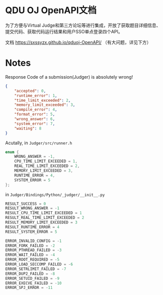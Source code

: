 # QDU OJ OpenAPI文档

为了方便与Virtual Judge和第三方论坛等进行集成，开放了获取题目详细信息、提交代码、获取代码运行结果和用户SSO单点登录四个API。

文档 https://sxssyzx.github.io/qduoj-OpenAPI/ （有大问题，详见下方）

# Notes

Response Code of a submission(Judger) is absolutely wrong!

```json
{
    "accepted": 0,
    "runtime_error": 1,
    "time_limit_exceeded": 2,
    "memory_limit_exceeded": 3,
    "compile_error": 4,
    "format_error": 5,
    "wrong_answer": 6,
    "system_error": 7,
    "waiting": 8
}

```

Acutally, in `Judger/src/runner.h`

```cpp
enum {
    WRONG_ANSWER = -1,
    CPU_TIME_LIMIT_EXCEEDED = 1,
    REAL_TIME_LIMIT_EXCEEDED = 2,
    MEMORY_LIMIT_EXCEEDED = 3,
    RUNTIME_ERROR = 4,
    SYSTEM_ERROR = 5
};

```

in `Judger/Bindings/Python/_judger/__init__.py`

```python
RESULT_SUCCESS = 0
RESULT_WRONG_ANSWER = -1
RESULT_CPU_TIME_LIMIT_EXCEEDED = 1
RESULT_REAL_TIME_LIMIT_EXCEEDED = 2
RESULT_MEMORY_LIMIT_EXCEEDED = 3
RESULT_RUNTIME_ERROR = 4
RESULT_SYSTEM_ERROR = 5

ERROR_INVALID_CONFIG = -1
ERROR_FORK_FAILED = -2
ERROR_PTHREAD_FAILED = -3
ERROR_WAIT_FAILED = -4
ERROR_ROOT_REQUIRED = -5
ERROR_LOAD_SECCOMP_FAILED = -6
ERROR_SETRLIMIT_FAILED = -7
ERROR_DUP2_FAILED = -8
ERROR_SETUID_FAILED = -9
ERROR_EXECVE_FAILED = -10
ERROR_SPJ_ERROR = -11
```
